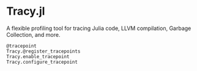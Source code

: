 # Tracy.jl

A flexible profiling tool for tracing Julia code, LLVM compilation, Garbage Collection, and more.

```@docs
@tracepoint
Tracy.@register_tracepoints
Tracy.enable_tracepoint
Tracy.configure_tracepoint
```
